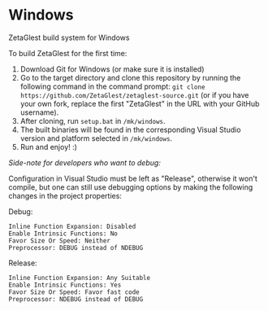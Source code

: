 # Windows
ZetaGlest build system for Windows

To build ZetaGlest for the first time:

1. Download Git for Windows (or make sure it is installed)
2. Go to the target directory and clone this repository by running the following command in the command prompt: `git clone https://github.com/ZetaGlest/zetaglest-source.git` (or if you have your own fork, replace the first "ZetaGlest" in the URL with your GitHub username).
3. After cloning, run `setup.bat` in `/mk/windows`.
4. The built binaries will be found in the corresponding Visual Studio version and platform selected in `/mk/windows`.
5. Run and enjoy! :)

*Side-note for developers who want to debug:*

Configuration in Visual Studio must be left as "Release", otherwise it won't compile, but one can still use debugging options by making the following changes in the project properties:

Debug:

	Inline Function Expansion: Disabled
	Enable Intrinsic Functions: No
	Favor Size Or Speed: Neither
	Preprocessor: DEBUG instead of NDEBUG
	
Release:

	Inline Function Expansion: Any Suitable
	Enable Intrinsic Functions: Yes
	Favor Size Or Speed: Favor fast code
	Preprocessor: NDEBUG instead of DEBUG
